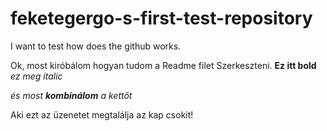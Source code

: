 # feketegergo-s-first-test-repository
I want to test how does the github works.


Ok, most kiróbálom hogyan tudom a Readme filet Szerkeszteni. 
__Ez itt bold__ _ez meg italic_ 

_és most __kombinálom__ a kettőt_



Aki ezt az üzenetet megtalálja az kap csokit!

